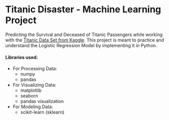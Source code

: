# Titanic Disaster - Machine Learning Project

Predicting the Survival and Deceased of Titanic Passengers while working with the [Titanic Data Set from Kaggle](https://www.kaggle.com/c/titanic/data). This project is meant to practice and understand the Logistic Regression Model by implementing it in Python.

#### Libraries used:
* For Processing Data:
    * numpy
    * pandas
* For Visualizing Data:
    * matplotlib
    * seaborn
    * pandas visualization
* For Modeling Data:
    * scikit-learn (sklearn)
